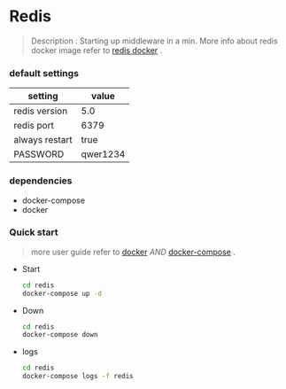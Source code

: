 # Redis

> Description : Starting up middleware in a min.
> More info about redis docker image refer to [redis docker](https://hub.docker.com/_/redis) .

### default settings

| setting | value |  
| ------- | ------ |
| redis version | 5.0 |
| redis port | 6379 |  
| always restart | true |
| PASSWORD | qwer1234 |


### dependencies

- docker-compose
- docker

### Quick start

> more user guide refer to [docker](https://docs.docker.com/get-started) *AND* [docker-compose](https://docs.docker.com/compose/) .

- Start  

  ```sh
  cd redis
  docker-compose up -d
  ```

- Down

  ```sh
  cd redis
  docker-compose down
  ```

- logs

  ```sh
  cd redis
  docker-compose logs -f redis
  ```
